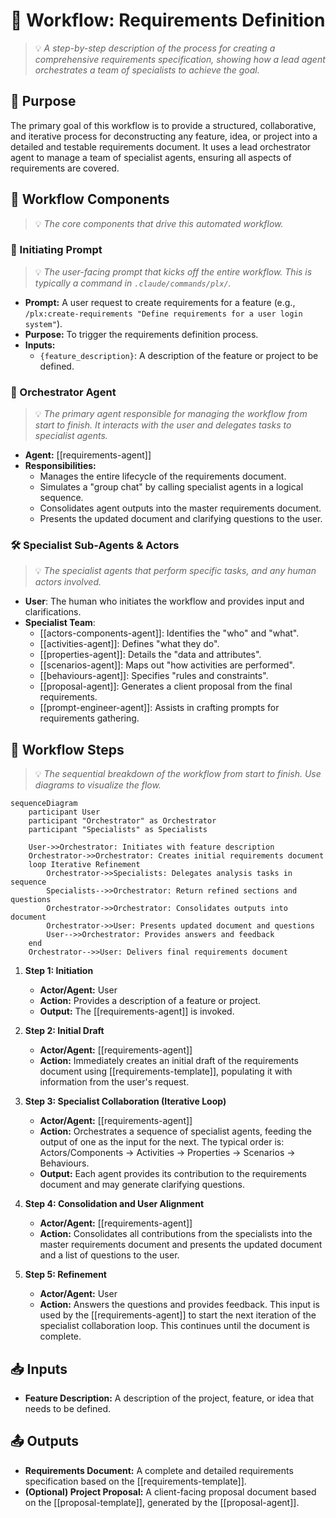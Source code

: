 # 🌊 Workflow: Requirements Definition
> 💡 *A step-by-step description of the process for creating a comprehensive requirements specification, showing how a lead agent orchestrates a team of specialists to achieve the goal.*

## 🎯 Purpose
The primary goal of this workflow is to provide a structured, collaborative, and iterative process for deconstructing any feature, idea, or project into a detailed and testable requirements document. It uses a lead orchestrator agent to manage a team of specialist agents, ensuring all aspects of requirements are covered.

## 🚀 Workflow Components
> 💡 *The core components that drive this automated workflow.*

### 🏁 Initiating Prompt
> 💡 *The user-facing prompt that kicks off the entire workflow. This is typically a command in `.claude/commands/plx/`.*

- **Prompt:** A user request to create requirements for a feature (e.g., `/plx:create-requirements "Define requirements for a user login system"`).
- **Purpose:** To trigger the requirements definition process.
- **Inputs:**
    - `{feature_description}`: A description of the feature or project to be defined.

### 🤖 Orchestrator Agent
> 💡 *The primary agent responsible for managing the workflow from start to finish. It interacts with the user and delegates tasks to specialist agents.*

- **Agent:** [[requirements-agent]]
- **Responsibilities:**
    - Manages the entire lifecycle of the requirements document.
    - Simulates a "group chat" by calling specialist agents in a logical sequence.
    - Consolidates agent outputs into the master requirements document.
    - Presents the updated document and clarifying questions to the user.

### 🛠️ Specialist Sub-Agents & Actors
> 💡 *The specialist agents that perform specific tasks, and any human actors involved.*

- **User**: The human who initiates the workflow and provides input and clarifications.
- **Specialist Team**:
    - [[actors-components-agent]]: Identifies the "who" and "what".
    - [[activities-agent]]: Defines "what they do".
    - [[properties-agent]]: Details the "data and attributes".
    - [[scenarios-agent]]: Maps out "how activities are performed".
    - [[behaviours-agent]]: Specifies "rules and constraints".
    - [[proposal-agent]]: Generates a client proposal from the final requirements.
    - [[prompt-engineer-agent]]: Assists in crafting prompts for requirements gathering.

## 🔄 Workflow Steps
> 💡 *The sequential breakdown of the workflow from start to finish. Use diagrams to visualize the flow.*

```mermaid
sequenceDiagram
    participant User
    participant "Orchestrator" as Orchestrator
    participant "Specialists" as Specialists

    User->>Orchestrator: Initiates with feature description
    Orchestrator->>Orchestrator: Creates initial requirements document
    loop Iterative Refinement
        Orchestrator->>Specialists: Delegates analysis tasks in sequence
        Specialists-->>Orchestrator: Return refined sections and questions
        Orchestrator->>Orchestrator: Consolidates outputs into document
        Orchestrator->>User: Presents updated document and questions
        User-->>Orchestrator: Provides answers and feedback
    end
    Orchestrator-->>User: Delivers final requirements document
```

1.  **Step 1: Initiation**
    - **Actor/Agent:** User
    - **Action:** Provides a description of a feature or project.
    - **Output:** The [[requirements-agent]] is invoked.

2.  **Step 2: Initial Draft**
    - **Actor/Agent:** [[requirements-agent]]
    - **Action:** Immediately creates an initial draft of the requirements document using [[requirements-template]], populating it with information from the user's request.

3.  **Step 3: Specialist Collaboration (Iterative Loop)**
    - **Actor/Agent:** [[requirements-agent]]
    - **Action:** Orchestrates a sequence of specialist agents, feeding the output of one as the input for the next. The typical order is: Actors/Components -> Activities -> Properties -> Scenarios -> Behaviours.
    - **Output:** Each agent provides its contribution to the requirements document and may generate clarifying questions.

4.  **Step 4: Consolidation and User Alignment**
    - **Actor/Agent:** [[requirements-agent]]
    - **Action:** Consolidates all contributions from the specialists into the master requirements document and presents the updated document and a list of questions to the user.

5.  **Step 5: Refinement**
    - **Actor/Agent:** User
    - **Action:** Answers the questions and provides feedback. This input is used by the [[requirements-agent]] to start the next iteration of the specialist collaboration loop. This continues until the document is complete.

## 📥 Inputs
- **Feature Description:** A description of the project, feature, or idea that needs to be defined.

## 📤 Outputs
- **Requirements Document:** A complete and detailed requirements specification based on the [[requirements-template]].
- **(Optional) Project Proposal:** A client-facing proposal document based on the [[proposal-template]], generated by the [[proposal-agent]].